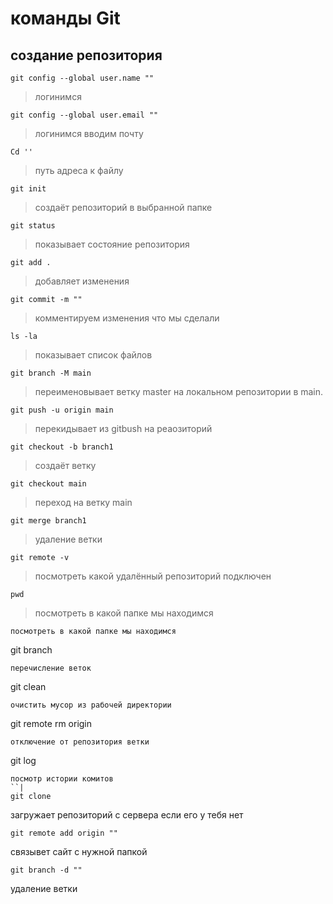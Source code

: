 # команды Git
## создание репозитория
```
git config --global user.name ""
```
>логинимся
```
git config --global user.email ""
```
>логинимся вводим почту
```
Cd ''
```
>путь  адреса к файлу
```
git init
```
>создаёт репозиторий в выбранной папке
```
git status
```
>показывает состояние репозитория
```
git add .
```
>добавляет изменения
```
git commit -m ""
```
>комментируем изменения что мы сделали
```
ls -la
```
>показывает список файлов
```
git branch -M main
```
>переименовывает ветку master на локальном репозитории в main.
```
git push -u origin main
```
>перекидывает из gitbush на реаозиторий 
```
git checkout -b branch1
```
>создаёт ветку
```
git checkout main
```
>переход на ветку main
```
git merge branch1
```
>удаление ветки
```
git remote -v
```
>посмотреть какой удалённый репозиторий подключен
```
pwd
```
>посмотреть в какой папке мы находимся
```
посмотреть в какой папке мы находимся
```
git branch
```
перечисление веток
```
git clean
```
очистить мусор из рабочей директории
```
git remote rm origin  
```
отключение от репозитория ветки
```
git log 
```
посмотр истории комитов
``|
git clone 
```
загружает репозиторий с сервера если его у тебя нет
```
git remote add origin ""
```
связывет сайт с нужной папкой
```
git branch -d ""
```
удаление ветки
